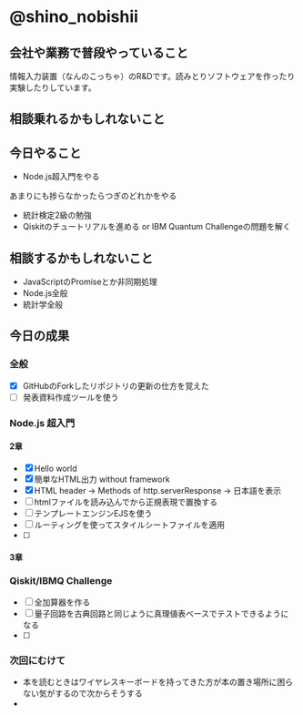 # @shino_nobishii

## 会社や業務で普段やっていること

情報入力装置（なんのこっちゃ）のR&Dです。読みとりソフトウェアを作ったり実験したりしています。

## 相談乗れるかもしれないこと

## 今日やること

* Node.js超入門をやる

あまりにも捗らなかったらつぎのどれかをやる

* 統計検定2級の勉強
* Qiskitのチュートリアルを進める or IBM Quantum Challengeの問題を解く

 
## 相談するかもしれないこと

* JavaScriptのPromiseとか非同期処理
* Node.js全般
* 統計学全般

## 今日の成果

### 全般

* [x] GitHubのForkしたリポジトリの更新の仕方を覚えた
* [ ] 発表資料作成ツールを使う

### Node.js 超入門

#### 2章

* [x] Hello world
* [x] 簡単なHTML出力 without framework
* [x] HTML header -> Methods of http.serverResponse -> 日本語を表示
* [ ] htmlファイルを読み込んでから正規表現で置換する
* [ ] テンプレートエンジンEJSを使う
* [ ] ルーティングを使ってスタイルシートファイルを適用
* [ ] 

#### 3章




### Qiskit/IBMQ Challenge

* [ ] 全加算器を作る
* [ ] 量子回路を古典回路と同じように真理値表ベースでテストできるようになる
* [ ] 

### 次回にむけて

* 本を読むときはワイヤレスキーボードを持ってきた方が本の置き場所に困らない気がするので次からそうする
* 
